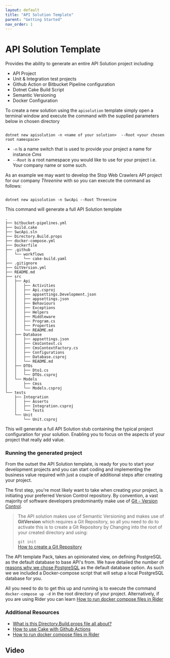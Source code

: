 ```yaml
---
layout: default
title: "API Solution Template"
parent: "Getting Started"
nav_order: 1
---
```

# API Solution Template

Provides the ability to generate an entire API Solution project including:

- API Project
- Unit & Integration test projects
- Github Action or Bitbucket Pipeline configuration
- Dotnet Cake Build Script
- Semantic Versioning
- Docker Configuration

To create a new solution using the `apisolution` template simply open a terminal window and execute the command with the supplied parameters below in chosen directory

```shell

dotnet new apisolution -n <name of your solution>  --Root <your chosen root namespace>

````

- `-n`  Is a name switch that is used to provide your project a name for instance _Cms_
- `--Root` is a root namespace you would like to use for your project i.e. Your company name or some such.

As an example we may want to develop the Stop Web Crawlers API project for our company _Threenine_ with so you can execute the command as follows:

```shell

dotnet new apisolution -n SwcApi --Root Threenine

```

This command will generate a full API Solution template 

```shell
.
├── bitbucket-pipelines.yml
├── build.cake
├── SwcApi.sln
├── Directory.Build.props
├── docker-compose.yml
├── Dockerfile
├── .github
│   └── workflows
│       └── cake-build.yaml
├── .gitignore
├── GitVersion.yml
├── README.md
├── src
│   ├── Api
│   │   ├── Activities
│   │   ├── Api.csproj
│   │   ├── appsettings.Development.json
│   │   ├── appsettings.json
│   │   ├── Behaviours
│   │   ├── Exceptions
│   │   ├── Helpers
│   │   ├── Middleware
│   │   ├── Program.cs
│   │   ├── Properties
│   │   └── README.md
│   ├── Database
│   │   ├── appsettings.json
│   │   ├── CmsContext.cs
│   │   ├── CmsContextFactory.cs
│   │   ├── Configurations
│   │   ├── Database.csproj
│   │   └── README.md
│   ├── DTOs
│   │   ├── Dto1.cs
│   │   └── DTOs.csproj
│   └── Models
│       ├── Cmss
│       └── Models.csproj
└── tests
    ├── Integration
    │   ├── Asserts
    │   ├── Integration.csproj
    │   └── Tests
    └── Unit
        └── Unit.csproj

```

This will generate a full API Solution stub containing the typical project configuration for your solution. Enabling you to focus on the aspects of your project that really add value.


### Running the generated project

From the outset the API Solution template, is ready for you to start your development projects and you can start coding and implementing the business value required with just a couple of additional steps after creating your project.

The first step, you're most likely want to take when creating your project, is initiating your preferred Version Control repository. By convention, a vast majority of software developers predominantly make use of [Git - Version Control](https://geekiam.io/what-is-git "What is Git - geekiam.io"). 


> The API solution makes use of Semantic Versioning and makes use of **GitVersion** which requires a Git Repository, so all you
> need to do to activate this is to create a Git Repository by Changing into the root of your created directory and using:
> 
> `git init`  
> [How to create a Git Repository](https://geekiam.io/how-to-create-git-repository "How To Create A Git Repository - geekiam.io")

The API template Pack, takes an opinionated view, on defining PostgreSQL as the default database to base API's from. We have detailed the number of [reasons why we chose PostgreSQL](../../knowledge/postgres) as the default database option.   As such we we included a Docker-compose script that will setup a local PostgreSQL database for you.

All you need to do to get this up and running is to execute the command `docker-compose up -d` in the root directory of your project.  Alternatively, if you are using Rider you can learn [How to run docker compose files in Rider](https://garywoodfine.com/how-to-run-docker-compose-files-in-rider "How to run docker compose files in Rider - Gary Woodfine")

### Additional Resources
* [What is this Directory.Build.props file all about?](https://garywoodfine.com/what-is-this-directory-build-props-file-all-about/ "What is this Directory.Build.props file all about? - Gary Woodfine")
* [How to use Cake with Github Actions](https://garywoodfine.com/how-to-use-cake-with-github-actions/ "
  How to use Cake with Github Actions - Gary Woodfine")
* [How to run docker compose files in Rider](https://garywoodfine.com/how-to-run-docker-compose-files-in-rider/ "How to run docker compose files in Rider - Gary Woodfine")

## Video